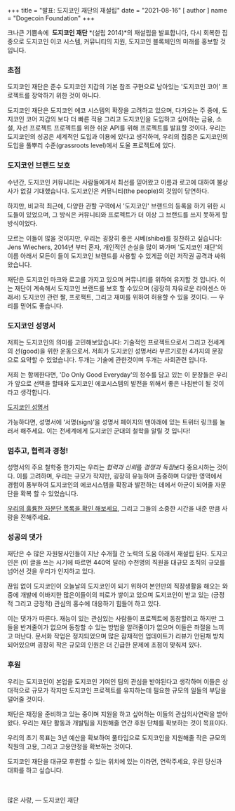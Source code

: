 +++
title = "발표: 도지코인 재단의 재설립"
date = "2021-08-16"
[ author ]
  name = "Dogecoin Foundation"
+++

크나큰 기쁨속에  **도지코인 재단** *(설립 2014)*의 재설립을 발표합니다, 다시 회복한 집중으로 도지코인 이코 시스템, 커뮤니티의 지원, 도지코인 블록체인의 미래를 홍보할 것 입니다.

### 초점

도지코인 재단은 준수 도지코인 지갑의 기본 참조 구현으로 남아있는 '도지코인 코어' 프로젝트를 장악하기 위한 것이 아니다. 

도지코인 재단은 도지코인 에코 시스템의 확장을 고려하고 있으며, 다가오는 주 중에, 도지코인 코어 지갑의 보다 더 빠른 적용 그리고  도지코인을 도입하고 싶어하는 금융, 소셜, 자선 프로젝트 프로젝트를 위한 쉬운 API를 위해 프로젝트를 발표할 것이다. 우리는 도지코인의  성공은 세계적인 도입과 이용에 있다고 생각하며, 우리의 집중은 도지코인의 도입을 풀뿌리 수준(grassroots level)에서 도울 프로젝트에 있다.

### 도지코인 브랜드 보호

수년간, 도지코인 커뮤니티는 사람들에게서 최선를 믿어왔고 이름과 로고에 대하여 불상사가 없길 기대했습니다. 도지코인은 커뮤니티(the people)의 것임이 당연하다.

하지만, 비교적 최근에, 다양한 관할 구역에서 '도지코인' 브랜드의 등록을 하기 위한 시도들이 있었으며, 그 방식은 커뮤니티와 프로젝트가 더 이상 그 브랜드를 쓰지 못하게 할 방식이었다.

모르는 이들이 많을 것이지만, 우리는 굉장히 좋은 시베(shibe)를 칭찬하고 싶습니다: Jens Wiechers, 2014년 부터 혼자, 개인적인 손실을 많이 봐가며 '도지코인 재단'의 이름 아래서 모든이 들이 도지코인 브랜드를 사용할 수 있게끔 이런 저작권 공격과 싸워왔습니다. 

재단은 도지코인 마크와 로고를 가지고 있으며 커뮤니티를 위하여 유지할 것 입니다. 이는 재단이 계속해서 도지코인 브랜드를 보호 할 수있으며 (굉장히 자유로운 라이센스 아래서) 도지코인 관련 짤, 프로잭트, 그리고 재미를 위하여 허용할 수 있을 것이다. — 우리를 믿어도 좋습니다.

### 도지코인 성명서

저희는 도지코인의 의미를 고민해보았습니다: 기술적인 프로젝트으로서 그리고 전세계의 선(good)을 위한 운동으로서. 저희가 도지코인 성명서라 부르기로한 4가지의 문장으로 요약할 수 있었습니다. 두개는 기술에 관한것이며 두개는 사회관련 입니다.

저희 는 함께한다면, 'Do Only Good Everyday'의 정수를 담고 있는 이 문장들은 우리가 앞으로 선택을 할때와 도지코인 에코시스템의 발전을 위해서 좋은 나침반이 될 것이라고 생각합니다.

[도지코인 성명서](/manifesto)

가능하다면, 성명서에 ‘서명(sign)’을 성명서 페이지의 맨아래에 있는 트위터 링크를 눌러서 해주세요. 이는 전세계에게 도지코인 군대의 철학을 알릴 것 입니다!

### 멈추고, 협력과 경청!

성명서의 주요 철학중 한가지는 우리는 *협력과 신뢰*를 *경쟁과 독점*보다 중요시하는 것이다. 이를 고려하며, 우리는 규모가 작지만, 굉장히 유능하며 출중하며 다양한 영역에서 경험이 풍부하여 도지코인의 에코시스템을 확장과 발전하는 데에서 아군이 되어줄 자문단을 확복 할 수 있었습니다.

[우리의 훌륭한 자문단 목록을 확인 해보세요](/about), 그리고 그들의 소중한 시간을 내준 만큼 사랑을 전해주세요.

### 성공의 댓가

재단은 수 많은 자원봉사인들이 지난 수개월 간 노력의 도움 아래서 재설립 된다. 도지코인은 (이 글을 쓰는 시기에 따르면 440억 달러) 수천명의 직원을 대규모 조직의 규모를 넘어선 것을 우리가 인지하고 있다.

끊임 없이 도지코인이 오늘날의 도지코인이 되기 위하여 본인만의 직장생활을 해오는 와중에 개발에 이바지한 많은이들이의 피로가 쌓이고 있으며 도지코인이 받고 있는 (긍정적 그리고 긍정적) 관심의 홍수에 대응하기 힘들어 하고 있다.

이는 댓가가 따른다. 재능이 있는 관심있는 사람들이 프로젝트에 동참할려고 하지만 그들을 반겨줄이가 없으며 동참할 수 있는 방법을 알려줄이가 없으며 이들은 좌절을 느끼고 떠난다. 문서화 작업은 정지되었으며 많은 잠재적인 업데이트가 리뷰가 안된채 방치 되어있으며 굉장히 작은 규모의 인원은 더 긴급한 문제에 초점이 맞춰져 있다.

### 후원

우리는 도지코인이 본업을 도지코인 기여인 팀의 관심을 받야된다고 생각하며 이들은 상대적으로 규모가 작지만 도지코인 프로젝트를 유지하는데 필요한 규모의 일들의 부담을 덜어줄 것이다.

재단은 재정을 준비하고 있는 중이며 지원을 하고 싶어하는 이들의 관심의사연락을 받아왔다. 우리는 재단 활동과 개발팀을 지원해줄 연간 후원 단체를 확보하는 것이 목표이다.

우리의 초기 목표는 3년 예산을 확보하여 풀타임으로 도지코인을 지원해줄 작은 규모의 직원의 고용, 그리고 고용안정을 확보하는 것이다.

도지코인 재단을 대규모 후원할 수 있는 위치에 있는 이라면, 연락주세요, 우린 당신과 대화를 하고 싶습니다.

</br></br>
많은 사랑,  — 도지코인 재단
</br></br>
